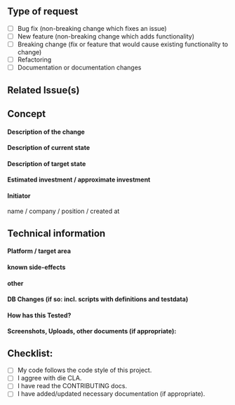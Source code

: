 <!--- Provide a general summary of your changes in the Title above -->

<!---  
*DO keep Pull Requests small so they can be easily reviewed.*
 *DO make sure your contribution fits the openess and scaleability for future extensions*
 *DO make sure unit tests pass.*
 *DO make sure any public APIs are XML documented.*
 *DO make sure not to introduce any compiler warnings.*
 *AVOID making significant changes to the driver's overall architecture.*
*Delete the above section and the instructions in the sections below before submitting.* 
--->

## Type of request
<!--- What types of changes does your code introduce? Put an `x` in all the boxes that apply: -->
- [ ] Bug fix (non-breaking change which fixes an issue)
- [ ] New feature (non-breaking change which adds functionality)
- [ ] Breaking change (fix or feature that would cause existing functionality to change)
- [ ] Refactoring 
- [ ] Documentation or documentation changes

## Related Issue(s)
<!--- This project only accepts Pull Requests related to open Issues -->
<!--- If suggesting a new feature or change, please discuss it in an issue first -->
<!--- If fixing a bug, there should be an issue describing it with steps to reproduce -->
<!--- Please link to the issue here: -->

## Concept 
<!--- Why is this change required? What problem does it solve? -->
#### Description of the change
<!--- Describe your changes in detail -->
#### Description of current state
#### Description of target state

#### Estimated investment / approximate investment
<!--- Full Time Equivalents / Lines of code / € costs or something like that -->

#### Initiator
name / company / position / created at


## Technical information
#### Platform / target area
<!--- What platform(s) is effected? -->

#### known side-effects
#### other 
#### DB Changes (if so: incl. scripts with definitions and testdata)
		


#### How has this Tested?
<!--- Please describe in detail how you tested your changes. -->
<!--- Include details of your testing environment, and the tests you ran to -->
<!--- see how your change affects other areas of the code, etc. -->

#### Screenshots, Uploads, other documents (if appropriate):
<!--- describe the uploaded documents -->

## Checklist:
<!--- Go over all the following points, and put an `x` in all the boxes that apply. -->
<!--- If you're unsure about any of these, don't hesitate to ask. We're here to help! -->
- [ ] My code follows the code style of this project.
- [ ] I aggree with die CLA.
- [ ] I have read the CONTRIBUTING docs.
- [ ] I have added/updated necessary documentation (if appropriate).
